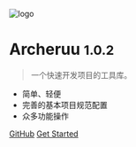 ![logo](https://cn.archeruu.com/images/archer/archeruu-icon.png)

# Archeruu <small>1.0.2</small>

> 一个快速开发项目的工具库。

- 简单、轻便
- 完善的基本项目规范配置
- 众多功能操作

[GitHub](https://github.com/garveyhu/archeruu)
[Get Started](#🐾简介)